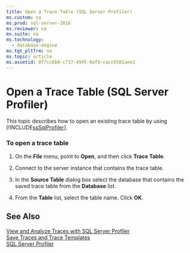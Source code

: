 ```yaml
---
title: Open a Trace Table (SQL Server Profiler)
ms.custom: na
ms.prod: sql-server-2016
ms.reviewer: na
ms.suite: na
ms.technology: 
  - database-engine
ms.tgt_pltfrm: na
ms.topic: article
ms.assetid: 8f7cc6b9-c717-4995-9af9-cacc6501aee2
---
```

# Open a Trace Table (SQL Server Profiler)
  This topic describes how to open an existing trace table by using [!INCLUDE[ssSqlProfiler](../../Topics/TopicNameContainA/includes/ssSqlProfiler_md.md)].  
  
### To open a trace table  
  
1.  On the **File** menu, point to **Open**, and then click **Trace Table**.  
  
2.  Connect to the server instance that contains the trace table.  
  
3.  In the **Source Table** dialog box select the database that contains the saved trace table from the **Database** list.  
  
4.  From the **Table** list, select the table name. Click **OK**.  
  
## See Also  
 [View and Analyze Traces with SQL Server Profiler](../../Topics/TopicNameNotContainA/View-and-Analyze-Traces-with-SQL-Server-Profiler.md)   
 [Save Traces and Trace Templates](../../Topics/TopicNameNotContainA/Save-Traces-and-Trace-Templates.md)   
 [SQL Server Profiler](../../Topics/TopicNameNotContainA/SQL-Server-Profiler.md)  
  
  